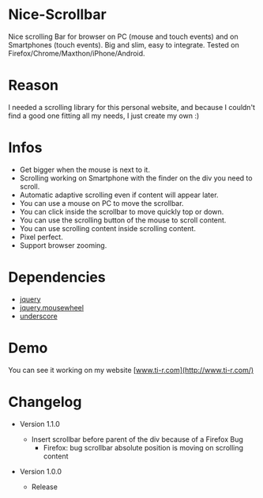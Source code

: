 # Nice-Scrollbar
Nice scrolling Bar for browser on PC (mouse and touch events) and on Smartphones (touch events). Big and slim, easy to integrate. Tested on Firefox/Chrome/Maxthon/iPhone/Android.

# Reason
I needed a scrolling library for this personal website, and because I couldn't find a good one fitting all my needs, I just create my own :)

# Infos
 - Get bigger when the mouse is next to it.
 - Scrolling working on Smartphone with the finder on the div you need to scroll.
 - Automatic adaptive scrolling even if content will appear later.
 - You can use a mouse on PC to move the scrollbar.
 - You can click inside the scrollbar to move quickly top or down.
 - You can use the scrolling button of the mouse to scroll content.
 - You can use scrolling content inside scrolling content.
 - Pixel perfect.
 - Support browser zooming.

# Dependencies
 - [jquery](https://jquery.com/)
 - [jquery.mousewheel](https://github.com/jquery/jquery-mousewheel)
 - [underscore](http://underscorejs.org/)


# Demo
You can see it working on my website
[www.ti-r.com](http://www.ti-r.com/)


# Changelog
 - Version 1.1.0
	* Insert scrollbar before parent of the div because of a Firefox Bug
		- Firefox: bug scrollbar absolute position is moving on scrolling content

 - Version 1.0.0
	* Release
	